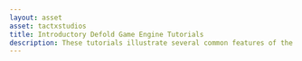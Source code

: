 ```yaml
---
layout: asset
asset: tactxstudios
title: Introductory Defold Game Engine Tutorials
description: These tutorials illustrate several common features of the Defold Game Engine, to include: a) Image Procedures, b) Dragging and Dropping Game Objects, c) various Game Object Movement Techniques, d) Preliminary use of 2d Physics based Collisions, e) Graphic User Interface, and f) an introduction to Defold Levels, Messaging and Menu Development.
---
```


